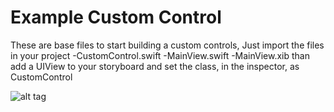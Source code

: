 # Example Custom Control

These are base files to start building a custom controls,
Just import the files in your project
-CustomControl.swift
-MainView.swift
-MainView.xib
than add a UIView to your storyboard and set the class, in the inspector, as CustomControl

![alt tag](https://github.com/scamps88/ExampleCustomControl/blob/master/README/img1.png)

